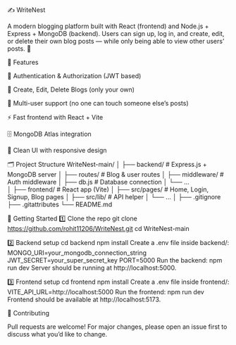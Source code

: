 ✍️ WriteNest

A modern blogging platform built with React (frontend) and Node.js + Express + MongoDB (backend).
Users can sign up, log in, and create, edit, or delete their own blog posts — while only being able to view other users’ posts. 🚀

🌟 Features

🔐 Authentication & Authorization (JWT based)

📝 Create, Edit, Delete Blogs (only your own)

👥 Multi-user support (no one can touch someone else’s posts)

⚡ Fast frontend with React + Vite

🗄️ MongoDB Atlas integration

🎨 Clean UI with responsive design

🗂️ Project Structure
WriteNest-main/
│
├── backend/          # Express.js + MongoDB server
│   ├── routes/       # Blog & user routes
│   ├── middleware/   # Auth middleware
│   ├── db.js         # Database connection
│   └── ...           
│
├── frontend/         # React app (Vite)
│   ├── src/pages/    # Home, Login, Signup, Blog pages
│   ├── src/lib/      # API helper
│   └── ...
│
├── .gitignore
├── .gitattributes
└── README.md

🚀 Getting Started
  1️⃣ Clone the repo
    git clone https://github.com/rohit11206/WriteNest.git
     cd WriteNest-main

  2️⃣ Backend setup
       cd backend
       npm install
     Create a .env file inside backend/:
     MONGO_URI=your_mongodb_connection_string
     JWT_SECRET=your_super_secret_key
     PORT=5000
    Run the backend:
    npm run dev
    Server should be running at http://localhost:5000.

   3️⃣ Frontend setup
      cd frontend
      npm install
    Create a .env file inside frontend/:
    VITE_API_URL=http://localhost:5000
     Run the frontend:
      npm run dev
      Frontend should be available at http://localhost:5173.

🤝 Contributing

Pull requests are welcome! For major changes, please open an issue first to discuss what you’d like to change.

 
 


   



   

